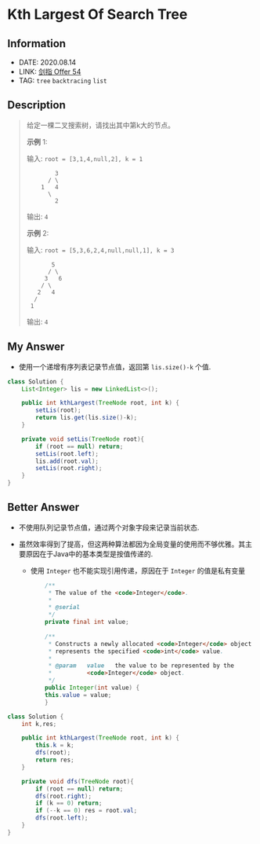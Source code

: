 

# Kth Largest Of Search Tree

## Information

- DATE: 2020.08.14
- LINK: [剑指 Offer 54](https://leetcode-cn.com/problems/er-cha-sou-suo-shu-de-di-kda-jie-dian-lcof/)
- TAG: `tree` `backtracing` `list`

## Description

> 给定一棵二叉搜索树，请找出其中第k大的节点。
>
>  
>
> **示例** 1:
>
> 输入: `root = [3,1,4,null,2], k = 1`
>
> ```
>         3
>       / \
>     1   4
>       \
>         2
> ```
>
> 输出: `4`
>
> **示例** 2:
>
> 输入: `root = [5,3,6,2,4,null,null,1], k = 3`
>    
>
> ```
>        5
>       / \
>      3   6
>     / \
>    2   4
>   /
>  1
> ```
>
> 输出: `4`

## My Answer

- 使用一个递增有序列表记录节点值，返回第 `lis.size()-k` 个值.

```java
class Solution {
    List<Integer> lis = new LinkedList<>();

    public int kthLargest(TreeNode root, int k) {
        setLis(root);
        return lis.get(lis.size()-k);
    }

    private void setLis(TreeNode root){
        if (root == null) return;
        setLis(root.left);
        lis.add(root.val);
        setLis(root.right);
    }
}
```

## Better Answer

- 不使用队列记录节点值，通过两个对象字段来记录当前状态.

- 虽然效率得到了提高，但这两种算法都因为全局变量的使用而不够优雅。其主要原因在于Java中的基本类型是按值传递的.

  - 使用 `Integer` 也不能实现引用传递，原因在于 `Integer` 的值是私有变量

    ```java
        /** 
         * The value of the <code>Integer</code>. 
         * 
         * @serial 
         */  
        private final int value;  
      
        /** 
         * Constructs a newly allocated <code>Integer</code> object that 
         * represents the specified <code>int</code> value. 
         * 
         * @param   value   the value to be represented by the  
         *          <code>Integer</code> object. 
         */  
        public Integer(int value) {  
        this.value = value;  
        }
    ```

```java
class Solution {
    int k,res;

    public int kthLargest(TreeNode root, int k) {
        this.k = k;
        dfs(root);
        return res;
    }

    private void dfs(TreeNode root){
        if (root == null) return;
        dfs(root.right);
        if (k == 0) return;
        if (--k == 0) res = root.val; 
        dfs(root.left);
    }
}
```


